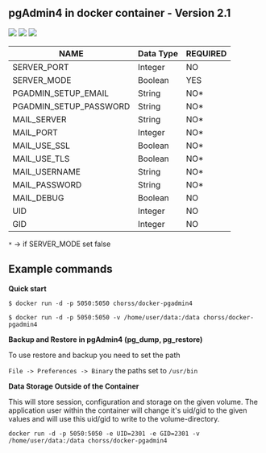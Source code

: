 **pgAdmin4 in docker container - Version 2.1**
-

[![](https://images.microbadger.com/badges/image/chorss/docker-pgadmin4.svg)](https://microbadger.com/images/chorss/docker-pgadmin4 "Get your own image badge on microbadger.com")
[![](https://images.microbadger.com/badges/version/chorss/docker-pgadmin4.svg)](https://microbadger.com/images/chorss/docker-pgadmin4 "Get your own version badge on microbadger.com")
[![](https://images.microbadger.com/badges/license/chorss/docker-pgadmin4.svg)](https://microbadger.com/images/chorss/docker-pgadmin4 "Get your own license badge on microbadger.com")

|          NAME          | Data Type  | REQUIRED                       |
|------------------------|------------|--------------------------------|
| SERVER_PORT            | Integer    | NO                             |
| SERVER_MODE            | Boolean    | YES                            |
| PGADMIN_SETUP_EMAIL    | String     | NO*                            |
| PGADMIN_SETUP_PASSWORD | String     | NO*                            |
| MAIL_SERVER            | String     | NO*                            |
| MAIL_PORT              | Integer    | NO*                            |
| MAIL_USE_SSL           | Boolean    | NO*                            |
| MAIL_USE_TLS           | Boolean    | NO*                            |
| MAIL_USERNAME          | String     | NO*                            |
| MAIL_PASSWORD          | String     | NO*                            |
| MAIL_DEBUG             | Boolean    | NO                             |
| UID                    | Integer    | NO                             |
| GID                    | Integer    | NO                             |

`*` -> if SERVER_MODE set false

Example commands
-

**Quick start**

`$ docker run -d -p 5050:5050 chorss/docker-pgadmin4`

`$ docker run -d -p 5050:5050 -v /home/user/data:/data chorss/docker-pgadmin4`


**Backup and Restore in pgAdmin4 (pg_dump, pg_restore)**

To use restore and backup you need to set the path

`File -> Preferences -> Binary` the paths set to `/usr/bin`

**Data Storage Outside of the Container**

 This will store session, configuration and storage on the given volume.
 The application user within the container will change it's uid/gid to the
 given values and will use this uid/gid to write to the volume-directory.

 
`docker run -d -p 5050:5050 -e UID=2301 -e GID=2301 -v /home/user/data:/data chorss/docker-pgadmin4`
